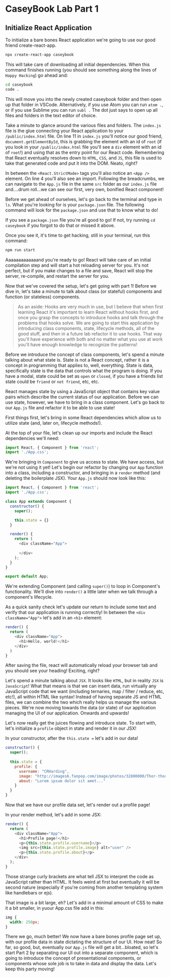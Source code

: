 # CaseyBook Lab Part 1

## Initialize React Application

To initialize a bare bones React application we're going to use our good friend create-react-app.

```bash
npx create-react-app caseybook
```

This will take care of downloading all initial dependencies. When this command finishes running
(you should see something along the lines of `Happy Hacking`) go ahead and:

```bash
cd caseybook
code .
```

This will move you into the newly created caseybook folder and then open up that folder in VSCode.
Alternatively, if you use Atom you can run `atom .`, or if you use Sublime you can run `subl .`
The dot just says to open up all files and folders in the text editor of choice.

Take a minute to glance around the various files and folders. The `index.js` file is the glue connecting
your React application to your `/public/index.html` file. On line 11 in `index.js` you'll notice 
our good friend, `document.getElementById`, this is grabbing the element with an id of `root`
(if you look in your `/public/index.html` file you'll see a `div` element with an id of `root`!)
and using that as the entry point for our React code. Remembering that React eventually resolves
down to `HTML`, `CSS`, and `JS`, this file is used to take that generated code and put it into
the DOM. Neato, right?

In between the `<React.StrictMode>` tags you'll also notice an `<App />` element. On line 4 you'll
also see an import. Following the breadcrumbs, we can navigate to the `App.js` file in the same `src`
folder as our `index.js` file and....drum roll...we can see our first, very own, bonified React
component!

Before we get ahead of ourselves, let's go back to the terminal and type in `ls`. What you're looking
for is your `package.json` file. The following command will look for the `package.json` and use that
to know what to do!

If you see a `package.json` file you're all good to go! If not, try running `cd caseybook` if you
forgot to do that or missed it above.

Once you see it, it's time to get hacking, still in your terminal, run this command:

```bash
npm run start
```

Aaaaaaaaaaaaand you're ready to go! React will take care of an initial compilation step and will start
a hot reloading server for you. It's not perfect, but if you make changes to a file and save,
React will stop the server, re-compile, and restart the server for you.

Now that we've covered the setup, let's get going with part 1! Before we dive in, let's take a minute to talk about class (or stateful) components and function (or stateless) components. 

> As an aside: Hooks are very much in use, but I believe that when first learning React it's important to learn React without hooks first, and once you grasp the concepts to introduce hooks and talk through the problems that hooks solve. We are going to start this application by introducing class components, state, lifecycle methods, all of the good stuff, and then in a future lab refactor it to use hooks. That way you'll have experience with both and no matter what you use at work you'll have enough knowledge to recognize the patterns!

Before we introduce the concept of class components, let's spend a minute talking about what state is. State is not a React concept, rather it is a concept in programming that applies to, well, everything. State is data, specifically state is the data that controls what the program is doing. If you have a modal, state could be set as `open` or `closed`, if you have a friends list state could be `friend` or `not friend`, etc, etc.

React manages state by using a JavaScript object that contains key value pairs which describe the current status of our application. Before we can use state, however, we have to bring in a class component. Let's go back to our `App.js` file and refactor it to be able to use state!

First things first, let's bring in some React dependencies which allow us to utilize state (and, later on, lifecycle methods!).

At the top of your file, let's clean up our imports and include the React dependencies we'll need:

```javascript
import React, { Component } from 'react';
import './App.css';
```

We're bringing in `Component` to give us access to state. We have access, but we're not using it yet! Let's begin our refactor by changing our `App` function into a class, including a constructor, and bringing in a `render` method (and deleting the boilerplate JSX). Your `App.js` should now look like this:

```javascript
import React, { Component } from 'react';
import './App.css';

class App extends Component {
  constructor() {
    super();

    this.state = {}
  }

  render() {
    return (
      <div className="App">
      
      </div>
    );
  }
}

export default App;
```

We're extending Component (and calling `super()`) to loop in Component's functionality. We'll dive into `render()` a little later when we talk through a component's lifecycle.

As a quick sanity check let's update our return to include some text and verify that our application is running correctly! In between the `<div className="App">` let's add in an `<h1>` element:

```javascript
render() {
  return (
    <div className="App">
      <h1>Hello, world!</h1>
    </div>
  )
}
```

After saving the file, react will automatically reload your browser tab and you should see your heading! Exciting, right?

Let's spend a minute talking about `JSX`. It looks like `HTML`, but in reality `JSX` is `JavaScript`! What that means is that we can insert data, run virtually any JavaScript code that we want (including ternaries, map / filter / reduce, etc, etc!), all within HTML like syntax! Instead of having separate JS and HTML files, we can combine the two which really helps us manage the various pieces. We're now moving towards the data (or state) of our application managing the UI of our application. Onwards and upwards!

Let's now really get the juices flowing and introduce state. To start with, let's initialize a `profile` object in state and render it in our JSX!

In your constructor, after the `this.state =` let's add in our data!

```javascript
constructor() {
  super();
  
  this.state = {
    profile: {
      username: "CRHarding",
      image: "http://images6.fanpop.com/image/photos/32800000/Thor-thor-32844898-1024-768.jpg",
      about: "Lorem ipsum dolor sit amet..."
    }
  }
}
```

Now that we have our profile data set, let's render out a profile page!

In your render method, let's add in some JSX:

```javascript
render() {
  return (
    <div className="App">
      <h1>Profile page!</h1>
      <p>{this.state.profile.username}</p>
      <img src={this.state.profile.image} alt="user" />
      <p>{this.state.profile.about}</p>
    </div>
  );
}
```

Those strange curly brackets are what tell JSX to interpret the code as JavaScript rather than HTML. It feels weird at first but eventually it will be second nature (especially if you're coming from another templating system like handlebars or ejs).

That image is a bit large, eh? Let's add in a minimal amount of CSS to make it a bit smaller, in yuour App.css file add in this:

```css
img {
  width: 250px;
}
```

There we go, much better! We now have a bare bones profile page set up, with our profile data in state dictating the structure of our UI. How neat! So far, so good, but, eventually our `App.js` file will get a bit...bloated, so let's start Part 2 by separating our UI out into a separate component, which is going to introduce the concept of presentational components, or components whose sole job is to take in data and display the data. Let's keep this party moving!
